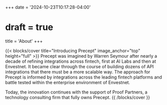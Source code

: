 +++
date = '2024-10-23T10:17:28-04:00'
# draft = true
title = 'About'
+++

{{< blocks/cover title="Introducing Precept" image_anchor="top" height="full" >}}
Precept was imagined by Warren Seymour after nearly a decade of refining integrations across fintech, first at AI Labs and then at Envestnet. It became clear through the course of building dozens of API integrations that there must be a more scalable way. The approach for Precept is informed by integrations across the leading fintech platforms and battle tested within the enterprise environment of Envestnet.

Today, the innovation continues with the support of Proof Partners, a technology consulting firm that fully owns Precept.
{{ /blocks/cover }}
